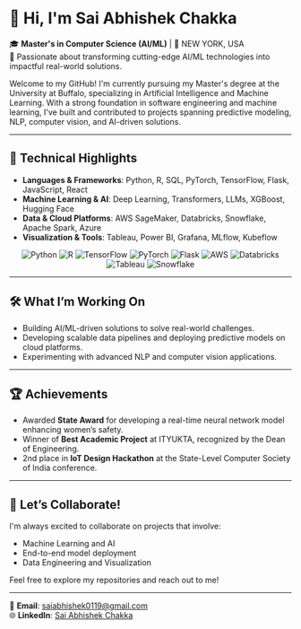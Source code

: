 # 👋 Hi, I'm Sai Abhishek Chakka

🎓 **Master's in Computer Science (AI/ML)** | 📍 NEW YORK, USA  
🌟 Passionate about transforming cutting-edge AI/ML technologies into impactful real-world solutions.

Welcome to my GitHub! I'm currently pursuing my Master's degree at the University at Buffalo, specializing in Artificial Intelligence and Machine Learning. With a strong foundation in software engineering and machine learning, I've built and contributed to projects spanning predictive modeling, NLP, computer vision, and AI-driven solutions. 

---

## 🚀 **Technical Highlights**

- **Languages & Frameworks**: Python, R, SQL, PyTorch, TensorFlow, Flask, JavaScript, React  
- **Machine Learning & AI**: Deep Learning, Transformers, LLMs, XGBoost, Hugging Face  
- **Data & Cloud Platforms**: AWS SageMaker, Databricks, Snowflake, Apache Spark, Azure  
- **Visualization & Tools**: Tableau, Power BI, Grafana, MLflow, Kubeflow  


<div align="center">
    <img src="https://img.shields.io/badge/Python-3776AB?style=for-the-badge&logo=python&logoColor=white" alt="Python" />
    <img src="https://img.shields.io/badge/R-276DC3?style=for-the-badge&logo=r&logoColor=white" alt="R" />
    <img src="https://img.shields.io/badge/TensorFlow-FF6F00?style=for-the-badge&logo=tensorflow&logoColor=white" alt="TensorFlow" />
    <img src="https://img.shields.io/badge/PyTorch-EE4C2C?style=for-the-badge&logo=pytorch&logoColor=white" alt="PyTorch" />
    <img src="https://img.shields.io/badge/Flask-000000?style=for-the-badge&logo=flask&logoColor=white" alt="Flask" />
    <img src="https://img.shields.io/badge/AWS-232F3E?style=for-the-badge&logo=amazon-aws&logoColor=white" alt="AWS" />
    <img src="https://img.shields.io/badge/Databricks-FE4C4C?style=for-the-badge&logo=databricks&logoColor=white" alt="Databricks" />
    <img src="https://img.shields.io/badge/Tableau-E97627?style=for-the-badge&logo=tableau&logoColor=white" alt="Tableau" />
    <img src="https://img.shields.io/badge/Snowflake-29B5E8?style=for-the-badge&logo=snowflake&logoColor=white" alt="Snowflake" />
</div>

---

## 🛠️ **What I’m Working On**

- Building AI/ML-driven solutions to solve real-world challenges.  
- Developing scalable data pipelines and deploying predictive models on cloud platforms.  
- Experimenting with advanced NLP and computer vision applications.

---

## 🏆 **Achievements**

- Awarded **State Award** for developing a real-time neural network model enhancing women’s safety.  
- Winner of **Best Academic Project** at ITYUKTA, recognized by the Dean of Engineering.  
- 2nd place in **IoT Design Hackathon** at the State-Level Computer Society of India conference.

---

## 🌱 **Let’s Collaborate!**

I'm always excited to collaborate on projects that involve:  
- Machine Learning and AI  
- End-to-end model deployment  
- Data Engineering and Visualization  

Feel free to explore my repositories and reach out to me!  

---

📧 **Email**: saiabhishek0119@gmail.com  
🌐 **LinkedIn**: [Sai Abhishek Chakka](https://linkedin.com/sai-abhishek-chakka)
